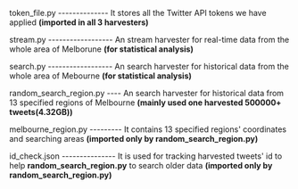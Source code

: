 token_file.py  -------------- It stores all the Twitter API tokens we have applied **(imported in all 3 harvesters)**

stream.py  ------------------ An stream harvester for real-time data from the whole area of Melborune **(for statistical analysis)**

search.py  ------------------ An search harvester for historical data from the whole area of Mebourne **(for statistical analysis)** 

random_search_region.py  ---- An search harvester for historical data from 13 specified regions of Melbourne **(mainly used one harvested 500000+ tweets(4.32GB))**

melbourne_region.py --------- It contains 13 specified regions' coordinates and searching areas **(imported only by random_search_region.py)**

id_check.json --------------- It is used for tracking harvested tweets' id to help **random_search_region.py** to search older data **(imported only by random_search_region.py)**


